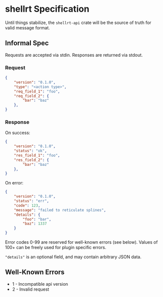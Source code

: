# shellrt Specification

Until things stabilize, the `shellrt-api` crate will be the source of truth for valid message format.

## Informal Spec

Requests are accepted via stdin.
Responses are returned via stdout.

### Request

```json
{
    "version": "0.1.0",
    "type": "<action type>",
    "req_field_1": "foo",
    "req_field_2": {
        "bar": "baz"
    },
}
```

### Response

On success:

```json
{
    "version": "0.1.0",
    "status": "ok",
    "res_field_1": "foo",
    "res_field_2": {
        "bar": "baz"
    },
}
```

On error:

```json
{
    "version": "0.1.0",
    "status": "err",
    "code": 123,
    "message": "failed to reticulate splines",
    "details": {
        "foo": "bar",
        "baz": 1337
    }
}
```

Error codes 0-99 are reserved for well-known errors (see below). Values of 100+ can be freely used for plugin specific errors.

`"details"` is an optional field, and may contain arbitrary JSON data.

## Well-Known Errors

* 1 - Incompatible api version
* 2 - Invalid request
